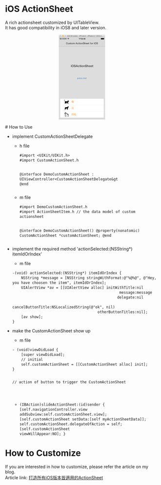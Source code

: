 # iOS ActionSheet
A rich actionsheet customized by UITableView.<br/>
It has good compatibility in iOS8 and later version.
<p align="center"><a src="https://github.com/KarenChangCC/iOSActionSheet/blob/master/iOSActionSheet/Screenshot1.png" target="_blank"><img src="https://github.com/KarenChangCC/iOSActionSheet/blob/master/iOSActionSheet/Screenshot1.png" style="width:30%" /></a></p>
# How to Use
<ul>
<li>implement CustomActionSheetDelegate</li>
<ul><li>h file</li>
<div><pre><code>#import &lt;UIKit/UIKit.h&gt;
#import CustomActionSheet.h

@interface DemoCustomActionSheet : UIViewController&lt;CustomActionSheetDelegate&gt
@end</code></pre></div>
<li>m file</li>
<div><pre><code>#import DemoCustomActionSheet.h
#import ActionSheetItem.h // the data model of custom actionsheet

@interface DemoCustomActionSheet()
@property(nonatomic) CustomActionSheet *customActionSheet;
@end</code></pre></div>
</ul>
<li>implement the required method  'actionSelected:(NSString*) itemIdOrIndex'</li>
<ul><li>m file</li></ul>
<div><pre><code>-(void) actionSelected:(NSString*) itemIdOrIndex {
    NSString *message = [NSString stringWithFormat:@"%@%@", @"Hey, you have choosen the item", itemIdOrIndex];
    UIAlertView *av = [[UIAlertView alloc] initWithTitle:nil
                                                 message:message
                                                delegate:nil
                                       cancelButtonTitle:NSLocalizedString(@"ok", nil)
                                       otherButtonTitles:nil];
    [av show];
}</code></pre></div>
<li>make the CustomActionSheet show up</li>
<ul><li>m file</li></ul>
<div><pre><code>- (void)viewDidLoad {
    [super viewDidLoad];
    // initial
    self.customActionSheet = [[CustomActionSheet alloc] init];
}

// action of button to trigger the CustomActionSheet
- (IBAction)slideActionSheet:(id)sender {
    [self.navigationController.view addSubview:self.customActionSheet.view];
    [self.customActionSheet setData:[self myActionSheetData]];
    self.customActionSheet.delegateOfAction = self;
    [self.customActionSheet viewWillAppear:NO];
}</code></pre></div>
</ul>

# How to Customize
If you are interested in how to customize, please refer the article on my blog.<br/>
Article link: <a href="http://piggy-mylifemystyle.blogspot.tw/2015/05/iosactionsheet_31.html">打造所有iOS版本皆適用的ActionSheet</a>
